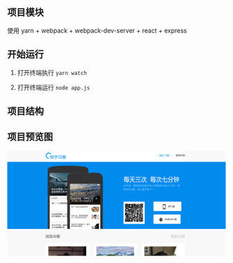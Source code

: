 ## 项目模块

使用 yarn  + webpack + webpack-dev-server + react + express

## 开始运行

1. 打开终端执行 `yarn watch`

2. 打开终端运行 `node app.js` 

## 项目结构


## 项目预览图

![截图](https://github.com/lydiayayaya/zhihuDaily-React/blob/master/image.png)